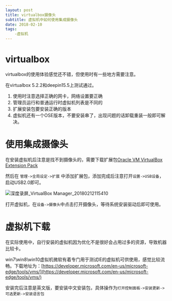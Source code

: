 ```yaml
---
layout: post
title: virtualbox摄像头 
subtitle: 虚拟机中如何使用集成摄像头 
date: 2018-02-10
tags: 
    -虚拟机  
---
```


# virtualbox

virtualbox的使用体验感觉还不错，但使用时有一些地方需要注意。

在virtualbox 5.2.2和deepin15.5上测试通过。

1. 使用时注意选择正确的网卡，网络设置要正确
1. 管理员运行和普通运行时虚拟机列表是不同的
1. 扩展安装包要安装正确的版本
1. 虚拟机还有一个OSE版本，不要安装串了，出现问题的话卸载重装一般即可解决。

# 使用集成摄像头

在安装虚拟机后注意是找不到摄像头的，需要下载扩展包[Oracle VM VirtualBox Extension Pack](https://www.virtualbox.org/wiki/Downloads)

然后在 ```管理->全局设定->扩展``` 中添加扩展包，添加完成后注意打开```设置->USB设备```，启动USB2.0即可。

![深度录屏_VirtualBox Manager_20180212115410](https://i.loli.net/2018/02/12/5a8110bc642c0.gif)

打开虚拟机，在```设备->摄像头```中点击打开摄像头，等待系统安装驱动后即可使用。

# 虚拟机下载

在实际使用中，自行安装的虚拟机因为优化不是很好会占用过多的资源，导致机器比较卡。

win7\win8\win10虚拟机微软有着专门用于测试IE的虚拟机可供使用，感觉比较流畅。下载地址为：[https://developer.microsoft.com/en-us/microsoft-edge/tools/vms/](https://developer.microsoft.com/en-us/microsoft-edge/tools/vms/)

安装完后注意是英文版，要安装中文安装包，具体操作为```打开控制面板->安装更新->可选更新->安装语言包```



